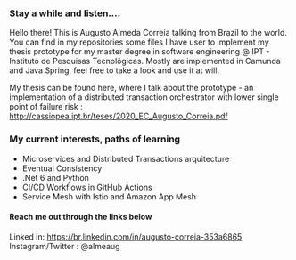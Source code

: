 ### Stay a while and listen....

Hello there! This is Augusto Almeda Correia talking from Brazil to the world.
You can find in my repositories some files I have user to implement my thesis prototype for my master degree in software engineering @ IPT - Instituto de Pesquisas Tecnolõgicas.
Mostly are implemented in Camunda and Java Spring, feel free to take a look and use it at will.

My thesis can be found here, where I talk about the prototype - an implementation of a distributed transaction orchestrator with lower single point of failure risk : http://cassiopea.ipt.br/teses/2020_EC_Augusto_Correia.pdf 

### My current interests, paths of learning

- Microservices and Distributed Transactions arquitecture
- Eventual Consistency
- .Net 6 and Python
- CI/CD Workflows in GitHub Actions
- Service Mesh with Istio and Amazon App Mesh

#### Reach me out through the links below

Linked in: https://br.linkedin.com/in/augusto-correia-353a6865
Instagram/Twitter : @almeaug

<!---
gupinguim/gupinguim is a ✨ special ✨ repository because its `README.md` (this file) appears on your GitHub profile.
You can click the Preview link to take a look at your changes.
--->
